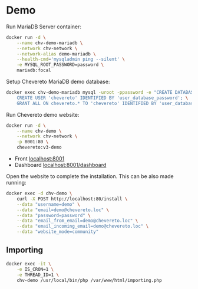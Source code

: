 # Demo

Run MariaDB Server container:

```sh
docker run -d \
    --name chv-demo-mariadb \
    --network chv-network \
    --network-alias demo-mariadb \
    --health-cmd='mysqladmin ping --silent' \
    -e MYSQL_ROOT_PASSWORD=password \
    mariadb:focal
```

Setup Chevereto MariaDB demo database:

```sh
docker exec chv-demo-mariadb mysql -uroot -ppassword -e "CREATE DATABASE chevereto; \
    CREATE USER 'chevereto' IDENTIFIED BY 'user_database_password'; \
    GRANT ALL ON chevereto.* TO 'chevereto' IDENTIFIED BY 'user_database_password';"
```

Run Chevereto demo website:

```sh
docker run -d \
    --name chv-demo \
    --network chv-network \
    -p 8001:80 \
    chevereto:v3-demo
```

- Front [localhost:8001](http://localhost:8001)
- Dashboard [localhost:8001/dashboard](http://localhost:8001/dashboard)

Open the website to complete the installation. This can be also made running:

```sh
docker exec -d chv-demo \
    curl -X POST http://localhost:80/install \
    --data "username=demo" \
    --data "email=demo@chevereto.loc" \
    --data "password=password" \
    --data "email_from_email=demo@chevereto.loc" \
    --data "email_incoming_email=demo@chevereto.loc" \
    --data "website_mode=community"
```

## Importing

```sh
docker exec -it \
    -e IS_CRON=1 \
    -e THREAD_ID=1 \
    chv-demo /usr/local/bin/php /var/www/html/importing.php
```
